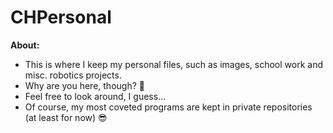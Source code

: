 # CHPersonal
**About:**
* This is where I keep my personal files, such as images, school work and misc. robotics projects.
* Why are you here, though? :thinking:
* Feel free to look around, I guess...
* Of course, my most coveted programs are kept in private repositories (at least for now) :sunglasses:
